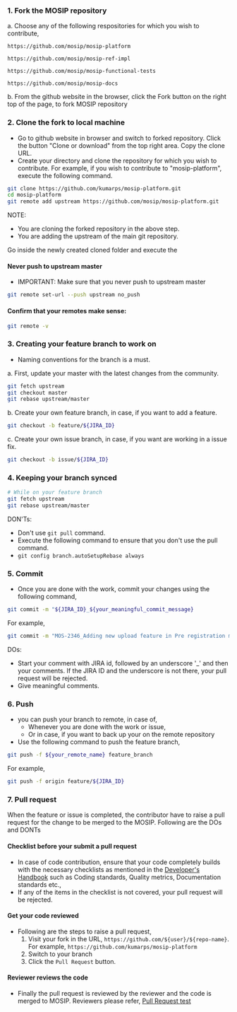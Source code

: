 ### 1. Fork the MOSIP repository

 a. Choose any of the following respositories for which you wish to contribute, 

	https://github.com/mosip/mosip-platform

	https://github.com/mosip/mosip-ref-impl

	https://github.com/mosip/mosip-functional-tests

	https://github.com/mosip/mosip-docs


 b. From the github website in the browser, click the Fork button on the right top of the page, to fork MOSIP repository

### 2. Clone the fork to local machine
 - Go to github website in browser and switch to forked repository. Click the button "Clone or download" from the top right area. Copy the clone URL. 
 - Create your directory and clone the repository for which you wish to contribute. For example, if you wish to contribute to "mosip-platform", execute the following command. 

```sh
git clone https://github.com/kumarps/mosip-platform.git
cd mosip-platform
git remote add upstream https://github.com/mosip/mosip-platform.git
```
NOTE: 
 - You are cloning the forked repository in the above step. 
 - You are adding the upstream of the main git repository. 

Go inside the newly created cloned folder and execute the 

#### Never push to upstream master
 - IMPORTANT: Make sure that you never push to upstream master
 
```sh
git remote set-url --push upstream no_push
```

#### Confirm that your remotes make sense:
```sh
git remote -v
```

### 3. Creating your feature branch to work on

 - Naming conventions for the branch is a must. 

a. First, update your master with the latest changes from the community.

```sh
git fetch upstream
git checkout master
git rebase upstream/master
```

b. Create your own feature branch, in case, if you want to add a feature. 

```sh
git checkout -b feature/${JIRA_ID}
```

c. Create your own issue branch, in case, if you want are working in a issue fix. 

```sh
git checkout -b issue/${JIRA_ID}
```

### 4. Keeping your branch synced

```sh
# While on your feature branch
git fetch upstream
git rebase upstream/master
```

DON'Ts: 
 - Don't use `git pull` command. 
 - Execute the following command to ensure that you don't use the pull command. 
 - `git config branch.autoSetupRebase always`

 
### 5. Commit
 - Once you are done with the work, commit your changes using the following command, 

```sh
git commit -m "${JIRA_ID}_${your_meaningful_commit_message}
```

For example, 

```sh
git commit -m "MOS-2346_Adding new upload feature in Pre registration module for POA documents"
```

DOs:
 - Start your comment with JIRA id, followed by an underscore '_' and then your comments. If the JIRA ID and the underscore is not there, your pull request will be rejected. 
 - Give meaningful comments.

### 6. Push
 - you can push your branch to remote, in case of, 
	 - Whenever you are done with the work or issue, 
	 - Or in case, if you want to back up your on the remote repository
 - Use the following command to push the feature branch, 

```sh
git push -f ${your_remote_name} feature_branch
```

For example, 
```sh
git push -f origin feature/${JIRA_ID}
```

### 7. Pull request
When the feature or issue is completed, the contributor have to raise a pull request for the change to be merged to the MOSIP. Following are the DOs and DONTs

#### Checklist before your submit a pull request
 - In case of code contribution, ensure that your code completely builds with the necessary checklists as mentioned in the [Developer's Handbook](developers-handbook.md) such as Coding standards, Quality metrics, Documentation standards etc., 
 - If any of the items in the checklist is not covered, your pull request will be rejected. 

#### Get your code reviewed
 - Following are the steps to raise a pull request, 
	1. Visit your fork in the URL, `https://github.com/${user}/${repo-name}`. For example, `https://github.com/kumarps/mosip-platform`
	2. Switch to your branch
	2. Click the `Pull Request` button.

#### Reviewer reviews the code
 - Finally the pull request is reviewed by the reviewer and the code is merged to MOSIP. Reviewers please refer, [Pull Request test](pull-request-test.md)